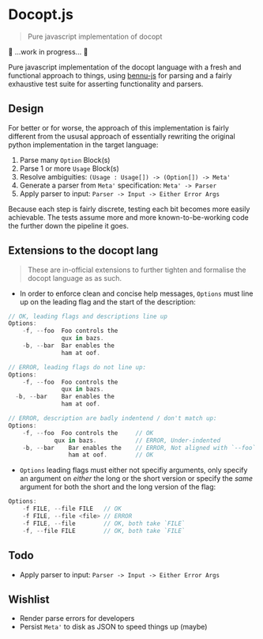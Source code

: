 # Docopt.js

> Pure javascript implementation of docopt

:construction: ...work in progress... :construction:

Pure javascript implementation of the docopt language with a fresh and
functional approach to things, using [bennu-js][bennu] for parsing and
a fairly exhaustive test suite for asserting functionality and parsers.

## Design

For better or for worse, the approach of this implementation is fairly different
from the ususal approach of essentially rewriting the original python
implementation in the target language:

1. Parse many `Option` Block(s)
1. Parse 1 or more `Usage` Block(s)
1. Resolve ambiguities: `(Usage : Usage[]) -> (Option[]) -> Meta'`
1. Generate a parser from `Meta'` specification: `Meta' -> Parser`
1. Apply parser to input: `Parser -> Input -> Either Error Args`

Because each step is fairly discrete, testing each bit becomes more easily
achievable. The tests assume more and more known-to-be-working code the further
down the pipeline it goes.

## Extensions to the docopt lang

> These are in-official extensions to further tighten and formalise the docopt
> language as as such.

* In order to enforce clean and concise help messages, `Options` must line up on
  the leading flag and the start of the description:

```javascript
// OK, leading flags and descriptions line up
Options:
    -f, --foo  Foo controls the
               qux in bazs.
    -b, --bar  Bar enables the
               ham at oof.

// ERROR, leading flags do not line up:
Options:
    -f, --foo  Foo controls the
               qux in bazs.
  -b, --bar    Bar enables the
               ham at oof.

// ERROR, description are badly indentend / don't match up:
Options:
    -f, --foo  Foo controls the     // OK
             qux in bazs.           // ERROR, Under-indented
    -b, --bar    Bar enables the    // ERROR, Not aligned with `--foo`
                 ham at oof.        // OK
```

* `Options` leading flags must either not specifiy arguments, only specify an
  argument on _either_ the long or the short version or specify the _same_
  argument for both the short and the long version of the flag:

```javascript
Options:
    -f FILE, --file FILE   // OK
    -f FILE, --file <file> // ERROR
    -f FILE, --file        // OK, both take `FILE`
    -f, --file FILE        // OK, both take `FILE`

```

## Todo

* Apply parser to input: `Parser -> Input -> Either Error Args`

## Wishlist

* Render parse errors for developers
* Persist `Meta'` to disk as JSON to speed things up (maybe)

[bennu]: http://bennu-js.com/
